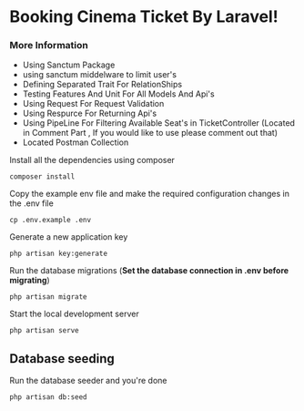 
# Booking Cinema Ticket By Laravel!

### More Information
- Using Sanctum Package 
- using sanctum middelware to limit user's
- Defining Separated Trait For RelationShips
- Testing Features And Unit For All Models And Api's
- Using Request For Request Validation
- Using Respurce For Returning Api's
- Using PipeLine For Filtering Available Seat's in TicketController (Located in Comment Part , If you would like to use please comment out that)
- Located Postman Collection 

Install all the dependencies using composer

    composer install

Copy the example env file and make the required configuration changes in the .env file

    cp .env.example .env

Generate a new application key

    php artisan key:generate


Run the database migrations (**Set the database connection in .env before migrating**)

    php artisan migrate

Start the local development server

    php artisan serve

## Database seeding

Run the database seeder and you're done

    php artisan db:seed
